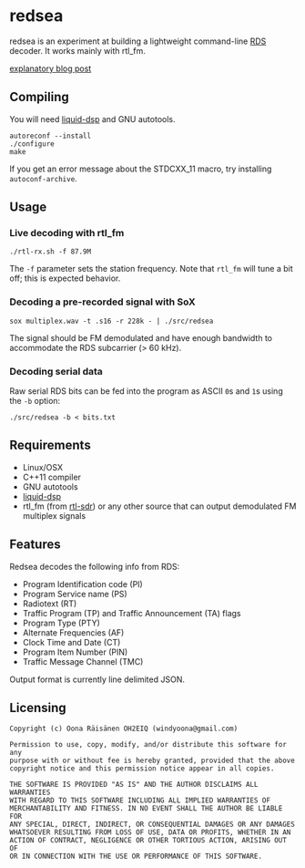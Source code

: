 # redsea

redsea is an experiment at building a lightweight command-line
[RDS](http://en.wikipedia.org/wiki/Radio_Data_System) decoder.
It works mainly with rtl_fm.

[explanatory blog post](http://www.windytan.com/2015/02/receiving-rds-with-rtl-sdr.html)

## Compiling

You will need [liquid-dsp](https://github.com/jgaeddert/liquid-dsp) and GNU autotools.

```
autoreconf --install
./configure
make
```

If you get an error message about the STDCXX_11 macro, try installing `autoconf-archive`.

## Usage

### Live decoding with rtl_fm

```
./rtl-rx.sh -f 87.9M
```

The `-f` parameter sets the station frequency. Note that `rtl_fm` will tune a bit off; this is expected behavior.

### Decoding a pre-recorded signal with SoX

```
sox multiplex.wav -t .s16 -r 228k - | ./src/redsea
```

The signal should be FM demodulated and have enough bandwidth to accommodate the RDS subcarrier (> 60 kHz).

### Decoding serial data

Raw serial RDS bits can be fed into the program as ASCII `0`s and `1`s using the `-b` option:

```
./src/redsea -b < bits.txt
```

## Requirements

* Linux/OSX
* C++11 compiler
* GNU autotools
* [liquid-dsp](https://github.com/jgaeddert/liquid-dsp)
* rtl_fm (from [rtl-sdr](http://sdr.osmocom.org/trac/wiki/rtl-sdr)) or any other source that can output demodulated FM multiplex signals

## Features

Redsea decodes the following info from RDS:

* Program Identification code (PI)
* Program Service name (PS)
* Radiotext (RT)
* Traffic Program (TP) and Traffic Announcement (TA) flags
* Program Type (PTY)
* Alternate Frequencies (AF)
* Clock Time and Date (CT)
* Program Item Number (PIN)
* Traffic Message Channel (TMC)

Output format is currently line delimited JSON.

## Licensing

```
Copyright (c) Oona Räisänen OH2EIQ (windyoona@gmail.com)

Permission to use, copy, modify, and/or distribute this software for any
purpose with or without fee is hereby granted, provided that the above
copyright notice and this permission notice appear in all copies.

THE SOFTWARE IS PROVIDED "AS IS" AND THE AUTHOR DISCLAIMS ALL WARRANTIES
WITH REGARD TO THIS SOFTWARE INCLUDING ALL IMPLIED WARRANTIES OF
MERCHANTABILITY AND FITNESS. IN NO EVENT SHALL THE AUTHOR BE LIABLE FOR
ANY SPECIAL, DIRECT, INDIRECT, OR CONSEQUENTIAL DAMAGES OR ANY DAMAGES
WHATSOEVER RESULTING FROM LOSS OF USE, DATA OR PROFITS, WHETHER IN AN
ACTION OF CONTRACT, NEGLIGENCE OR OTHER TORTIOUS ACTION, ARISING OUT OF
OR IN CONNECTION WITH THE USE OR PERFORMANCE OF THIS SOFTWARE.
```
